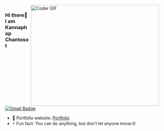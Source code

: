 <img align="right" src="https://github.com/KCnine3/KCnine3/blob/main/SOC.gif" alt="Coder GIF" width="420" height="330">



### Hi there👋 I am Kannaphop Chantosot 
[![Gmail Badge](https://img.shields.io/badge/-kannaphopc@gmail.com-c14438?style=flat-square&logo=Gmail&logoColor=white&link=mailto:kannaphopc@gmail.com)](mailto:kannaphopc@gmail.com) 

- 🎯 Portfolio website: [Portfolio](https://KCnine3.github.io/)
- ⚡ Fun fact: You can do anything, but don't let anyone know.🤓



